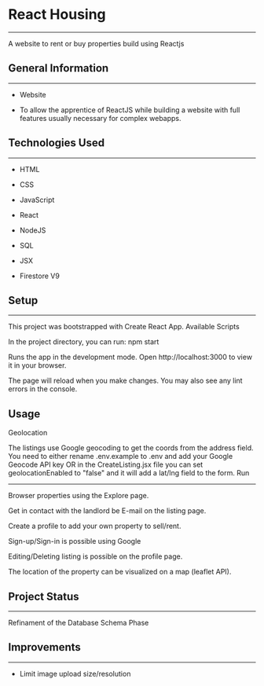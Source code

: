 <h1>React Housing</h1>
<hr><p>A website to rent or buy properties build using Reactjs</p><h2>General Information</h2>
<hr><ul>
<li>Website</li>
</ul><ul>
<li>To allow the apprentice of ReactJS while building a website with full features usually necessary for complex webapps.</li>
</ul><h2>Technologies Used</h2>
<hr><ul>
<li>HTML</li>
</ul><ul>
<li>CSS</li>
</ul><ul>
<li>JavaScript</li>
</ul><ul>
<li>React</li>
</ul><ul>
<li>NodeJS</li>
</ul><ul>
<li>SQL</li>
</ul><ul>
<li>JSX</li>
</ul><ul>
<li>Firestore V9</li>
</ul><h2>Setup</h2>
<hr><p>This project was bootstrapped with Create React App.
Available Scripts</p>
<p>In the project directory, you can run:
npm start</p>
<p>Runs the app in the development mode.
Open http://localhost:3000 to view it in your browser.</p>
<p>The page will reload when you make changes.
You may also see any lint errors in the console.</p><h2>Usage</h2>
Geolocation

The listings use Google geocoding to get the coords from the address field. You need to either rename .env.example to .env and add your Google Geocode API key OR in the CreateListing.jsx file you can set geolocationEnabled to "false" and it will add a lat/lng field to the form.
Run

<hr><p>Browser properties using the Explore page.</p>
<p>Get in contact with the landlord be E-mail on the listing page.</p>
<p>Create a profile to add your own property to sell/rent.</p>
<p>Sign-up/Sign-in is possible using Google</p>
<p>Editing/Deleting listing is possible on the profile page.</p>
<p>The location of the property can be visualized on a map (leaflet API).</p><h2>Project Status</h2>
<hr><p>Refinament of the Database Schema Phase</p><h2>Improvements</h2>
<hr><ul>
<li>Limit image upload size/resolution</li>
</ul>
